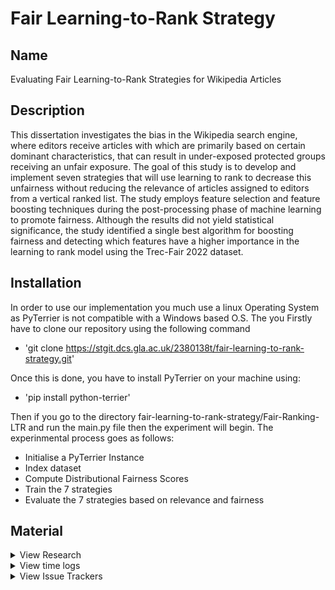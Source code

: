 # Fair Learning-to-Rank Strategy

## Name
Evaluating Fair Learning-to-Rank Strategies for Wikipedia Articles


## Description
This dissertation investigates the bias in the Wikipedia search engine, where editors receive
articles with which are primarily based on certain dominant characteristics, that can result in
under-exposed protected groups receiving an unfair exposure. The goal of this study is to develop
and implement seven strategies that will use learning to rank to decrease this unfairness without
reducing the relevance of articles assigned to editors from a vertical ranked list. The study employs
feature selection and feature boosting techniques during the post-processing phase of machine
learning to promote fairness. Although the results did not yield statistical significance, the study
identified a single best algorithm for boosting fairness and detecting which features have a higher
importance in the learning to rank model using the Trec-Fair 2022 dataset.


## Installation
In order to use our implementation you much use a linux Operating System as PyTerrier is not compatible with a Windows based O.S. The you Firstly have to clone our repository using the following command 
- 'git clone https://stgit.dcs.gla.ac.uk/2380138t/fair-learning-to-rank-strategy.git'

Once this is done, you have to install PyTerrier on your machine using:
- 'pip install python-terrier'

Then if you go to the directory fair-learning-to-rank-strategy/Fair-Ranking-LTR and run the main.py file then the experiment will begin.
The experinmental process goes as follows:
- Initialise a PyTerrier Instance
- Index dataset
- Compute Distributional Fairness Scores
- Train the 7 strategies
- Evaluate the 7 strategies based on relevance and fairness

## Material

<details>
<summary>View Research</summary>
 
:book: [Research Papers](Research-Papers)

</details>

<details>

<Summary>View time logs</summary>
:timer: [Time Logs](time-logs)

</details>

<details>
<summary>View Issue Trackers</summary>

:green_book: [Open Issues](https://stgit.dcs.gla.ac.uk/2380138t/fair-learning-to-rank-strategy/-/issues/?sort=created_date&state=opened&first_page_size=20)\
:closed_book: [Closed Issues](https://stgit.dcs.gla.ac.uk/2380138t/fair-learning-to-rank-strategy/-/issues/?sort=created_date&state=closed&first_page_size=20)\
:books: [All Issues](https://stgit.dcs.gla.ac.uk/2380138t/fair-learning-to-rank-strategy/-/issues/?sort=created_date&state=all&first_page_size=20)

</details>





